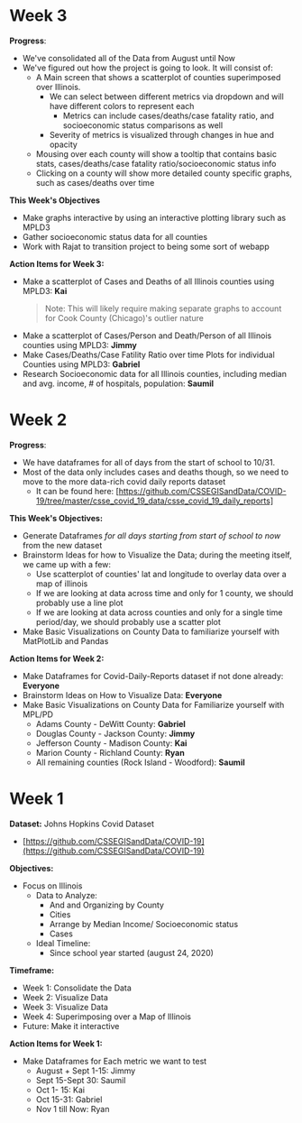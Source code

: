 # Week 3 #
__Progress__:
- We've consolidated all of the Data from August until Now
- We've figured out how the project is going to look. It will consist of:
  - A Main screen that shows a scatterplot of counties superimposed over Illinois. 
    - We can select between different metrics via dropdown and will have different colors to represent each
      - Metrics can include cases/deaths/case fatality ratio, and socioeconomic status comparisons as well
    - Severity of metrics is visualized through changes in hue and opacity
  - Mousing over each county will show a tooltip that contains basic stats, cases/deaths/case fatality ratio/socioeconomic status info
  - Clicking on a county will show more detailed county specific graphs, such as cases/deaths over time

__This Week's Objectives__
- Make graphs interactive by using an interactive plotting library such as MPLD3
- Gather socioeconomic status data for all counties
- Work with Rajat to transition project to being some sort of webapp

__Action Items for Week 3:__
- Make a scatterplot of Cases and Deaths of all Illinois counties using MPLD3: __Kai__
  > Note: This will likely require making separate graphs to account for Cook County (Chicago)'s outlier nature
- Make a scatterplot of Cases/Person and Death/Person of all Illinois counties using MPLD3: __Jimmy__
- Make Cases/Deaths/Case Fatility Ratio over time Plots for individual Counties using MPLD3: __Gabriel__
- Research Socioeconomic data for all Illinois counties, including median and avg. income, # of hospitals, population: __Saumil__




# Week 2 #
__Progress__:
- We have dataframes for all of days from the start of school to 10/31. 
- Most of the data only includes cases and deaths though, so we need to move to the more data-rich covid daily reports dataset
  - It can be found here: [https://github.com/CSSEGISandData/COVID-19/tree/master/csse_covid_19_data/csse_covid_19_daily_reports]

__This Week's Objectives:__
- Generate Dataframes *for all days starting from start of school to now* from the new dataset
- Brainstorm Ideas for how to Visualize the Data; during the meeting itself, we came up with a few:
  - Use scatterplot of counties' lat and longitude to overlay data over a map of illinois
  - If we are looking at data across time and only for 1 county, we should probably use a line plot
  - If we are looking at data across counties and only for a single time period/day, we should probably use a scatter plot
- Make Basic Visualizations on County Data to familiarize yourself with MatPlotLib and Pandas

__Action Items for Week 2:__
- Make Dataframes for Covid-Daily-Reports dataset if not done already: __Everyone__
- Brainstorm Ideas on How to Visualize Data: __Everyone__
- Make Basic Visualizations on County Data for Familiarize yourself with MPL/PD
  - Adams County - DeWitt County: __Gabriel__
  - Douglas County - Jackson County: __Jimmy__
  - Jefferson County - Madison County: __Kai__
  - Marion County - Richland County: __Ryan__
  - All remaining counties (Rock Island - Woodford): __Saumil__




#  Week 1 #

__Dataset:__ Johns Hopkins Covid Dataset

- [https://github.com/CSSEGISandData/COVID-19](https://github.com/CSSEGISandData/COVID-19)

__Objectives:__

- Focus on Illinois
  - Data to Analyze:
    - And and Organizing by County
    - Cities
    - Arrange by Median Income/ Socioeconomic status
    - Cases
  - Ideal Timeline:
    - Since school year started (august 24, 2020)

__Timeframe:__

- Week 1: Consolidate the Data
- Week 2: Visualize Data
- Week 3: Visualize Data
- Week 4: Superimposing over a Map of Illinois
- Future: Make it interactive

__Action Items for Week 1:__

- Make Dataframes for Each metric we want to test
  - August + Sept 1-15: Jimmy
  - Sept 15-Sept 30: Saumil
  - Oct 1- 15: Kai
  - Oct 15-31: Gabriel
  - Nov 1 till Now: Ryan
